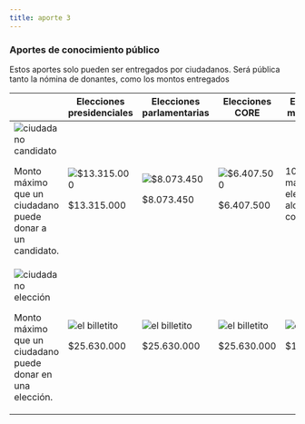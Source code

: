 ```yaml
---
title: aporte 3
---
```

<section id="aporte-03">
  <div class="col-md-4">
    <h3>Aportes de conocimiento público</h3>
    <p>Estos aportes solo pueden ser entregados por ciudadanos. Será pública tanto la nómina de donantes, como los montos entregados</p>
  </div>
  <div class="col-md-8">
    <div class="table-responsive">
      <table class="table">
        <thead>
          <tr>
            <th></th>
            <th>Elecciones presidenciales</th>
            <th>Elecciones parlamentarias</th>
            <th>Elecciones CORE</th>
            <th>Elecciones municipales</th>
          </tr>
        </thead>
        <tbody>
          <tr>
            <td>
              <img src="" alt="ciudadano candidato">
              <p>Monto máximo que un ciudadano puede donar a un candidato.</p>
            </td>
            <td>
              <img src="" alt="$13.315.000">
              <p>$13.315.000</p>
            </td>
            <td>
              <img src="" alt="$8.073.450">
              <p>$8.073.450</p>
            </td>
            <td>
              <img src="" alt="$6.407.500">
              <p>$6.407.500</p>
            </td>
            <td>
              <p>10% gasto máximo electoral alcaldes y concejales</p>
            </td>
          </tr>
          <tr>
            <td>
              <img src="" alt="ciudadano elección">
              <p>Monto máximo que un ciudadano puede donar en una elección.</p>
            </td>
            <td>
              <img src="" alt="el billetito">
              <p>$25.630.000</p>
            </td>
            <td>
              <img src="" alt="el billetito">
              <p>$25.630.000</p>
            </td>
            <td>
              <img src="" alt="el billetito">
              <p>$25.630.000</p>
            </td>
            <td>
              <img src="" alt="el billetito">
              <p>$12.815.000</p>
            </td>
          </tr>
        </tbody>
      </table>
    </div>
  </div>
</section>